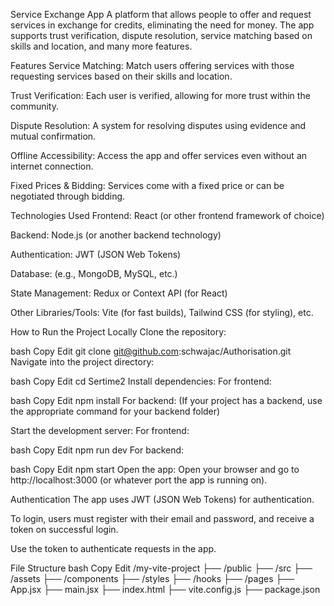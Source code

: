 Service Exchange App
A platform that allows people to offer and request services in exchange for credits, eliminating the need for money. The app supports trust verification, dispute resolution, service matching based on skills and location, and many more features.

Features
Service Matching: Match users offering services with those requesting services based on their skills and location.

Trust Verification: Each user is verified, allowing for more trust within the community.

Dispute Resolution: A system for resolving disputes using evidence and mutual confirmation.

Offline Accessibility: Access the app and offer services even without an internet connection.

Fixed Prices & Bidding: Services come with a fixed price or can be negotiated through bidding.

Technologies Used
Frontend: React (or other frontend framework of choice)

Backend: Node.js (or another backend technology)

Authentication: JWT (JSON Web Tokens)

Database: (e.g., MongoDB, MySQL, etc.)

State Management: Redux or Context API (for React)

Other Libraries/Tools: Vite (for fast builds), Tailwind CSS (for styling), etc.

How to Run the Project Locally
Clone the repository:

bash
Copy
Edit
git clone git@github.com:schwajac/Authorisation.git
Navigate into the project directory:

bash
Copy
Edit
cd Sertime2
Install dependencies: For frontend:

bash
Copy
Edit
npm install
For backend: (If your project has a backend, use the appropriate command for your backend folder)

Start the development server: For frontend:

bash
Copy
Edit
npm run dev
For backend:

bash
Copy
Edit
npm start
Open the app: Open your browser and go to http://localhost:3000 (or whatever port the app is running on).

Authentication
The app uses JWT (JSON Web Tokens) for authentication.

To login, users must register with their email and password, and receive a token on successful login.

Use the token to authenticate requests in the app.

File Structure
bash
Copy
Edit
/my-vite-project
  ├── /public
  ├── /src
      ├── /assets
      ├── /components
      ├── /styles
      ├── /hooks
      ├── /pages
      ├── App.jsx
      ├── main.jsx
  ├── index.html
  ├── vite.config.js
  ├── package.json

